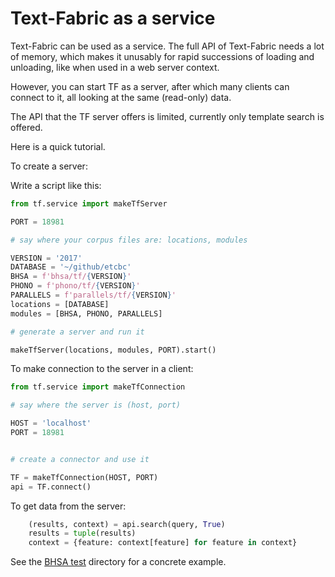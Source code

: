 # Text-Fabric as a service

Text-Fabric can be used as a service.
The full API of Text-Fabric needs a lot of memory, which makes it unusably for
rapid successions of loading and unloading, like when used in a web server context.

However, you can start TF as a server, after which many clients can connect to it,
all looking at the same (read-only) data.

The API that the TF server offers is limited, currently only template search is offered.

Here is a quick tutorial.

To create a server:

Write a script like this:

```python
from tf.service import makeTfServer

PORT = 18981

# say where your corpus files are: locations, modules

VERSION = '2017'
DATABASE = '~/github/etcbc'
BHSA = f'bhsa/tf/{VERSION}'
PHONO = f'phono/tf/{VERSION}'
PARALLELS = f'parallels/tf/{VERSION}'
locations = [DATABASE]
modules = [BHSA, PHONO, PARALLELS]

# generate a server and run it

makeTfServer(locations, modules, PORT).start()
```

To make connection to the server in a client:

```python
from tf.service import makeTfConnection

# say where the server is (host, port)

HOST = 'localhost'
PORT = 18981


# create a connector and use it

TF = makeTfConnection(HOST, PORT)
api = TF.connect()
```

To get data from the server:

```python
    (results, context) = api.search(query, True)
    results = tuple(results)
    context = {feature: context[feature] for feature in context}
```

See the
[BHSA test](https://github.com/Dans-labs/text-fabric/tree/master/test/bhsa)
 directory for a concrete example.
